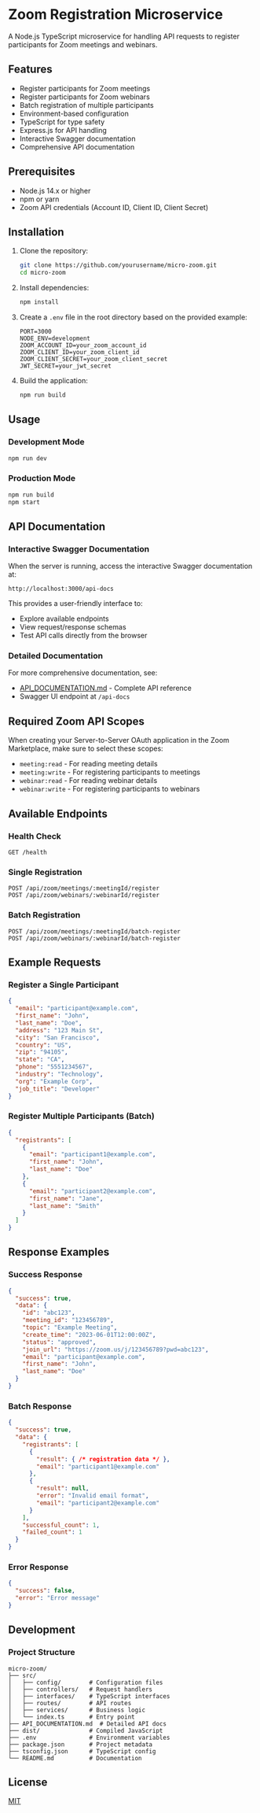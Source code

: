 # Zoom Registration Microservice

A Node.js TypeScript microservice for handling API requests to register participants for Zoom meetings and webinars.

## Features

- Register participants for Zoom meetings
- Register participants for Zoom webinars
- Batch registration of multiple participants
- Environment-based configuration
- TypeScript for type safety
- Express.js for API handling
- Interactive Swagger documentation
- Comprehensive API documentation

## Prerequisites

- Node.js 14.x or higher
- npm or yarn
- Zoom API credentials (Account ID, Client ID, Client Secret)

## Installation

1. Clone the repository:
   ```bash
   git clone https://github.com/yourusername/micro-zoom.git
   cd micro-zoom
   ```

2. Install dependencies:
   ```bash
   npm install
   ```

3. Create a `.env` file in the root directory based on the provided example:
   ```
   PORT=3000
   NODE_ENV=development
   ZOOM_ACCOUNT_ID=your_zoom_account_id
   ZOOM_CLIENT_ID=your_zoom_client_id
   ZOOM_CLIENT_SECRET=your_zoom_client_secret
   JWT_SECRET=your_jwt_secret
   ```

4. Build the application:
   ```bash
   npm run build
   ```

## Usage

### Development Mode

```bash
npm run dev
```

### Production Mode

```bash
npm run build
npm start
```

## API Documentation

### Interactive Swagger Documentation

When the server is running, access the interactive Swagger documentation at:

```
http://localhost:3000/api-docs
```

This provides a user-friendly interface to:
- Explore available endpoints
- View request/response schemas
- Test API calls directly from the browser

### Detailed Documentation

For more comprehensive documentation, see:
- [API_DOCUMENTATION.md](./API_DOCUMENTATION.md) - Complete API reference
- Swagger UI endpoint at `/api-docs`

## Required Zoom API Scopes

When creating your Server-to-Server OAuth application in the Zoom Marketplace, make sure to select these scopes:
- `meeting:read` - For reading meeting details
- `meeting:write` - For registering participants to meetings
- `webinar:read` - For reading webinar details
- `webinar:write` - For registering participants to webinars

## Available Endpoints

### Health Check

```
GET /health
```

### Single Registration

```
POST /api/zoom/meetings/:meetingId/register
POST /api/zoom/webinars/:webinarId/register
```

### Batch Registration

```
POST /api/zoom/meetings/:meetingId/batch-register
POST /api/zoom/webinars/:webinarId/batch-register
```

## Example Requests

### Register a Single Participant

```json
{
  "email": "participant@example.com",
  "first_name": "John",
  "last_name": "Doe",
  "address": "123 Main St",
  "city": "San Francisco",
  "country": "US",
  "zip": "94105",
  "state": "CA",
  "phone": "5551234567",
  "industry": "Technology",
  "org": "Example Corp",
  "job_title": "Developer"
}
```

### Register Multiple Participants (Batch)

```json
{
  "registrants": [
    {
      "email": "participant1@example.com",
      "first_name": "John",
      "last_name": "Doe"
    },
    {
      "email": "participant2@example.com",
      "first_name": "Jane",
      "last_name": "Smith"
    }
  ]
}
```

## Response Examples

### Success Response

```json
{
  "success": true,
  "data": {
    "id": "abc123",
    "meeting_id": "123456789",
    "topic": "Example Meeting",
    "create_time": "2023-06-01T12:00:00Z",
    "status": "approved",
    "join_url": "https://zoom.us/j/123456789?pwd=abc123",
    "email": "participant@example.com",
    "first_name": "John",
    "last_name": "Doe"
  }
}
```

### Batch Response

```json
{
  "success": true,
  "data": {
    "registrants": [
      {
        "result": { /* registration data */ },
        "email": "participant1@example.com"
      },
      {
        "result": null,
        "error": "Invalid email format",
        "email": "participant2@example.com"
      }
    ],
    "successful_count": 1,
    "failed_count": 1
  }
}
```

### Error Response

```json
{
  "success": false,
  "error": "Error message"
}
```

## Development

### Project Structure

```
micro-zoom/
├── src/
│   ├── config/        # Configuration files
│   ├── controllers/   # Request handlers
│   ├── interfaces/    # TypeScript interfaces
│   ├── routes/        # API routes
│   ├── services/      # Business logic
│   └── index.ts       # Entry point
├── API_DOCUMENTATION.md  # Detailed API docs
├── dist/              # Compiled JavaScript
├── .env               # Environment variables
├── package.json       # Project metadata
├── tsconfig.json      # TypeScript config
└── README.md          # Documentation
```

## License

[MIT](LICENSE) 